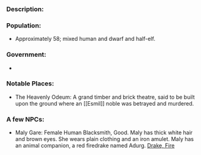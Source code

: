 ### Description:



### Population:

-   Approximately 58; mixed human and dwarf and half-elf.

### Government:

-   

### Notable Places:

-   The Heavenly Odeum: A grand timber and brick theatre, said to be built upon the ground where an [[Esmil]] noble was betrayed and murdered.

### A few NPCs:

-   Maly Gare: Female Human Blacksmith, Good. Maly has thick white hair and brown eyes. She wears plain clothing and an iron amulet. Maly has an animal companion, a red firedrake named Adurg. [Drake, Fire](https://www.5esrd.com/database/creature/drake-fire/)

